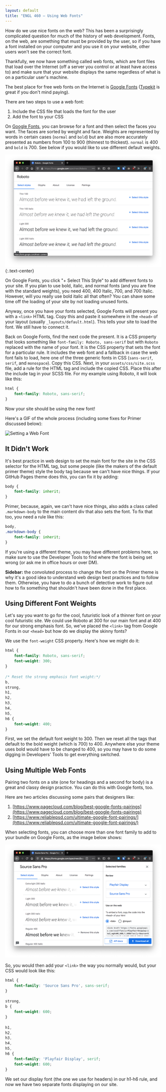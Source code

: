 ```yaml
---
layout: default
title: "ENGL 460 – Using Web Fonts"
---
```


How do we use nice fonts on the web? This has been a surprisingly complicated question for much of the history of web development. Fonts, on the web, are something that must be provided by the user, so if you have a font installed on your computer and you use it on your website, other users won't see the correct font.

Thankfully, we now have something called web fonts, which are font files that load over the Internet (off a server you control or at least have access to) and make sure that your website displays the same regardless of what is on a particular user's machine.

The best place for free web fonts on the Internet is [Google Fonts](https://fonts.google.com) ([Typekit](https://fonts.adobe.com/) is great if you don't mind paying).

There are two steps to use a web font:

1. Include the CSS file that loads the font for the user
1. Add the font to your CSS

On [Google Fonts](https://fonts.google.com), you can browse for a font and then select the faces you want. The faces are sorted by weight and face. Weights are represented by words in certain cases (`normal` and `bold`) but are also more accurately presented as numbers from 100 to 900 (thinnest to thickest). `normal` is 400 and `bold` is 700. See below if you would like to use different default weights.

![Google Fonts sorted by weight and face](./images/google-fonts.png)
{:.text-center}

On Google Fonts, you click "+ Select This Style" to add different fonts to your site. If you plan to use bold, italic, and normal fonts (and you are fine with the standard weights), you need 400, 400 Italic, 700, and 700 Italic. However, will you really use bold italic all that often? You can shave some time off the loading of your site by not loading unused fonts.

Anyway, once you have your fonts selected, Google Fonts will present you with a `<link>` HTML tag. Copy this and paste it somewhere in the `<head>` of your layout (usually `_layouts/default.html`). This tells your site to load the font. We still have to connect it.

Back on Google Fonts, find the next code the present. It is a CSS property that looks something like `font-family: Roboto, sans-serif` but with `Roboto` replaced with the name of your font. It is the CSS property that sets the font for a particular rule. It includes the web font and a fallback in case the web font fails to load, here one of the three generic fonts in CSS (`sans-serif`, `serif`, and `monospace`). Copy this CSS. Next, in your `assets/css/site.scss` file, add a rule for the HTML tag and include the copied CSS. Place this after the include tag in your SCSS file. For my example using Roboto, it will look like this:

~~~css
html {
	font-family: Roboto, sans-serif;
}
~~~

Now your site should be using the new font!

Here's a GIF of the whole process (including some fixes for Primer discussed below):

![Setting a Web Font](./images/webfonts.gif)

## It Didn't Work

It's best practice in web design to set the main font for the site in the CSS selector for the HTML tag, but some people (like the makers of the default primer theme) style the body tag because we can't have nice things. If your GitHub Pages theme does this, you can fix it by adding:

~~~css
body {
	font-family: inherit;
}
~~~

Primer, because, again, we can't have nice things, also adds a class called `.markdown-body` to the main content div that also sets the font. To fix that too, you need a rule like this:

~~~css
body,
.markdown-body {
	font-family: inherit;
}
~~~

If you're using a different theme, you may have different problems here, so make sure to use the Developer Tools to find where the font is being set wrong (or ask me in office hours or over DM).

**Sidebar:** the convoluted process to change the font on the Primer theme is why it's a good idea to understand web design best practices and to follow them. Otherwise, you have to do a bunch of detective work to figure out how to fix something that shouldn't have been done in the first place.

## Using Different Font Weights

Let's say you want to go for the cool, futuristic look of a thinner font on your cool futuristic site. We could use Roboto at 300 for our main font and at 400 for our strong emphasis font. So, we've placed the `<link>` tag from Google Fonts in our `<head>` but how do we display the skinny fonts?

We use the `font-weight` CSS property. Here's how we might do it:

~~~css
html {
	font-family: Roboto, sans-serif;
	font-weight: 300;
}

/* Reset the strong emphasis font weight:*/
b,
strong,
h1,
h2,
h3,
h4,
h5,
h6 {
	font-weight: 400;
}
~~~

First, we set the default font weight to 300. Then we reset all the tags that default to the bold weight (which is 700) to 400. Anywhere else your theme uses bold would have to be changed to 400, so you may have to do some digging in Developers' Tools to get everything switched.

## Using Multiple Web Fonts

Pairing two fonts on a site (one for headings and a second for body) is a great and classy design practice. You can do this with Google fonts, too.

Here are two articles discussing some pairs that designers like:

1. [https://www.pagecloud.com/blog/best-google-fonts-pairings](https://www.pagecloud.com/blog/best-google-fonts-pairings)
1. [https://www.reliablepsd.com/ultimate-google-font-pairings/](https://www.reliablepsd.com/ultimate-google-font-pairings/)

When selecting fonts, you can choose more than one font family to add to your bundle on Google Fonts, as the image below shows:

![Choosing Two Fonts](./images/google-fonts-multiple.png)

So, you would then add your `<link>` the way you normally would, but your CSS would look like this:

~~~css
html {
	font-family: 'Source Sans Pro', sans-serif;
}

strong,
b {
	font-weight: 600;
}

h1,
h2,
h3,
h4,
h5,
h6 {
	font-family: 'Playfair Display', serif;
	font-weight: 600;
}
~~~

We set our display font (the one we use for headers) in our h1-h6 rule, and now we have two separate fonts displaying on our site.

